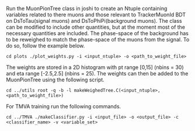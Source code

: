 Run the MuonPionTree class in joshi to create an Ntuple containing variables related to there muons and those relevant to TrackerMuonId BDT on DsToTau(signal muons) and DsToPhiPi(background muons).
The class can be modified to include other quantities, but at the moment most of the necessary quantities are included. 
The phase-space of the background has to be reweighed to match the phase-space of the muons from the signal. To do so, follow the example below.

`cd plots
./plot_weights.py -i <input_ntuple> -o <path_to_weight_file>
`

The weights are stored in a 2D histogram with pt range [0,15] (nbins = 30) and eta range [-2.5,2.5] (nbins = 25). The weights can then be added to the MuonPionTree using the following script.

`
cd ../utils
root -q -b -l makeWeighedTree.C(<input_ntuple>, <path_to_weight_file>)
`

For TMVA training run the following commands.

`
cd ../TMVA
./makeClassifier.py -i <input_file> -o <output_file> -c <classifier_name> -v <variable_set>
`
